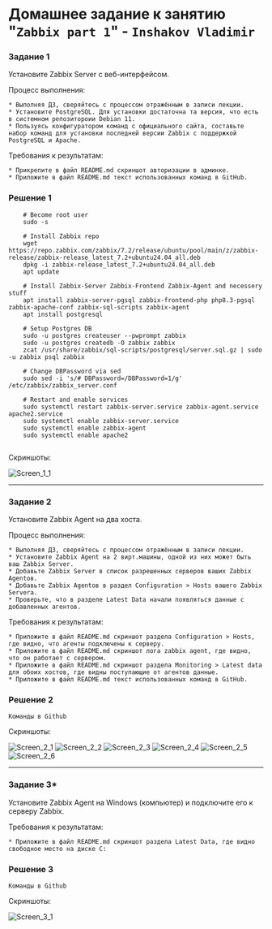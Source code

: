 # Домашнее задание к занятию "`Zabbix part 1`" - `Inshakov Vladimir`

### Задание 1

Установите Zabbix Server с веб-интерфейсом.

Процесс выполнения:

    * Выполняя ДЗ, сверяйтесь с процессом отражённым в записи лекции.
    * Установите PostgreSQL. Для установки достаточна та версия, что есть в системном репозитороии Debian 11.
    * Пользуясь конфигуратором команд с официального сайта, составьте набор команд для установки последней версии Zabbix с поддержкой PostgreSQL и Apache.

Требования к результатам:

    * Прикрепите в файл README.md скриншот авторизации в админке.
    * Приложите в файл README.md текст использованных команд в GitHub.

### Решение 1


```
    # Become root user 
    sudo -s

    # Install Zabbix repo
    wget https://repo.zabbix.com/zabbix/7.2/release/ubuntu/pool/main/z/zabbix-release/zabbix-release_latest_7.2+ubuntu24.04_all.deb
    dpkg -i zabbix-release_latest_7.2+ubuntu24.04_all.deb
    apt update
    
    # Install Zabbix-Server Zabbix-Frontend Zabbix-Agent and necessery stuff 
    apt install zabbix-server-pgsql zabbix-frontend-php php8.3-pgsql zabbix-apache-conf zabbix-sql-scripts zabbix-agent
    apt install postgresql
    
    # Setup Postgres DB
    sudo -u postgres createuser --pwprompt zabbix
    sudo -u postgres createdb -O zabbix zabbix
    zcat /usr/share/zabbix/sql-scripts/postgresql/server.sql.gz | sudo -u zabbix psql zabbix
    
    # Change DBPassword via sed
    sudo sed -i 's/# DBPassword=/DBPassword=1/g' /etc/zabbix/zabbix_server.conf 

    # Restart and enable services
    sudo systemctl restart zabbix-server.service zabbix-agent.service apache2.service 
    sudo systemctl enable zabbix-server.service
    sudo systemctl enable zabbix-agent
    sudo systemctl enable apache2
 
```


Скриншоты:


![Screen_1_1]()

---

### Задание 2

Установите Zabbix Agent на два хоста.

Процесс выполнения:

    * Выполняя ДЗ, сверяйтесь с процессом отражённым в записи лекции.
    * Установите Zabbix Agent на 2 вирт.машины, одной из них может быть ваш Zabbix Server.
    * Добавьте Zabbix Server в список разрешенных серверов ваших Zabbix Agentов.
    * Добавьте Zabbix Agentов в раздел Configuration > Hosts вашего Zabbix Servera.
    * Проверьте, что в разделе Latest Data начали появляться данные с добавленных агентов.

Требования к результатам:

    * Приложите в файл README.md скриншот раздела Configuration > Hosts, где видно, что агенты подключены к серверу.
    * Приложите в файл README.md скриншот лога zabbix agent, где видно, что он работает с сервером.
    * Приложите в файл README.md скриншот раздела Monitoring > Latest data для обоих хостов, где видны поступающие от агентов данные.
    * Приложите в файл README.md текст использованных команд в GitHub.


### Решение 2


```
Команды в Github

```


Скриншоты:


![Screen_2_1]()
![Screen_2_2]()
![Screen_2_3]()
![Screen_2_4]()
![Screen_2_5]()
![Screen_2_6]()

---

### Задание 3*

Установите Zabbix Agent на Windows (компьютер) и подключите его к серверу Zabbix.

Требования к результатам:

    * Приложите в файл README.md скриншот раздела Latest Data, где видно свободное место на диске C:

### Решение 3


```
Команды в Github

```


Скриншоты:


![Screen_3_1]()
